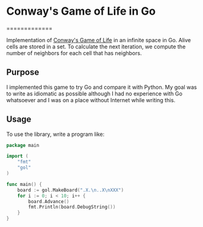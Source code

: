 # Conway's Game of Life in Go
=============

Implementation of [Conway's Game of Life](https://en.wikipedia.org/wiki/Conway's_Game_of_Life) in an infinite space in Go. Alive cells are stored in a set. To calculate the next iteration, we compute the number of neighbors for each cell that has neighbors.


## Purpose

I implemented this game to try Go and compare it with Python. My goal was to write as idiomatic as possible although I had no experience with Go whatsoever and I was on a place without Internet while writing this.


## Usage

To use the library, write a program like:

```go
package main

import (
	"fmt"
	"gol"
)

func main() {
	board := gol.MakeBoard(".X.\n..X\nXXX")
	for i := 0; i < 10; i++ {
		board.Advance()
		fmt.Println(board.DebugString())
	}
}
```